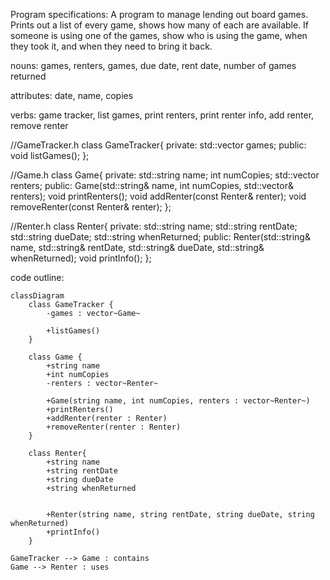 Program specifications: A program to manage lending out board games. Prints out a list of every game, shows how many of each are available. 
If someone is using one of the games, show who is using the game, when they took it, and when they need to bring it back.

nouns: games, renters, games, due date, rent date, number of games returned

attributes: date, name, copies

verbs: game tracker, list games, print renters, print renter info, add renter, remove renter

//GameTracker.h
class GameTracker{
private:
    std::vector<Game> games; 
public:
    void listGames();
};

//Game.h
class Game{
private:
    std::string name;
    int numCopies;
    std::vector<Renter> renters;
public:
    Game(std::string& name, int numCopies, std::vector<Renter>& renters);
    void printRenters();
    void addRenter(const Renter& renter);
    void removeRenter(const Renter& renter);
};

//Renter.h
class Renter{
private:
    std::string name;
    std::string rentDate;
    std::string dueDate;
    std::string whenReturned;
public: 
    Renter(std::string& name, std::string& rentDate, std::string& dueDate, std::string& whenReturned);
    void printInfo();
};

code outline:

```mermaid
classDiagram
    class GameTracker {
        -games : vector~Game~

        +listGames()
    }

    class Game {
        +string name
        +int numCopies
        -renters : vector~Renter~

        +Game(string name, int numCopies, renters : vector~Renter~)
        +printRenters()
        +addRenter(renter : Renter)
        +removeRenter(renter : Renter)
    }

    class Renter{
        +string name
        +string rentDate
        +string dueDate
        +string whenReturned


        +Renter(string name, string rentDate, string dueDate, string whenReturned)
        +printInfo()
    }

GameTracker --> Game : contains
Game --> Renter : uses
```